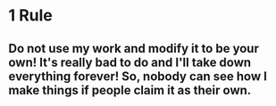 # 1 Rule
## Do not use my work and modify it to be your own! It's really bad to do and I'll take down everything forever! So, nobody can see how I make things if people claim it as their own.
